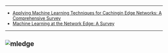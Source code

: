 ---------------------

- [Applying Machine Learning Techniques for Cachingin Edge Networks: A Comprehensive Survey](https://arxiv.org/pdf/2006.16864v2.pdf)
- [Machine Learning at the Network Edge:  A Survey](https://arxiv.org/pdf/1908.00080v3.pdf)

----------------
![mledge](https://github.com/gopala-kr/a-week-in-wild-ai/blob/master/ML%40Edge/mledge.PNG)
----------
